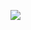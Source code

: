 ![](https://www.nta.go.jp/tmp/e8c524e6-374f-4504-ad6a-7f6d57234987/images/4318fe16ed6ebd443edaf4283ee22e0547e3c1b3faa4e5bc5157f1bf1c1ab3b7.jpg)